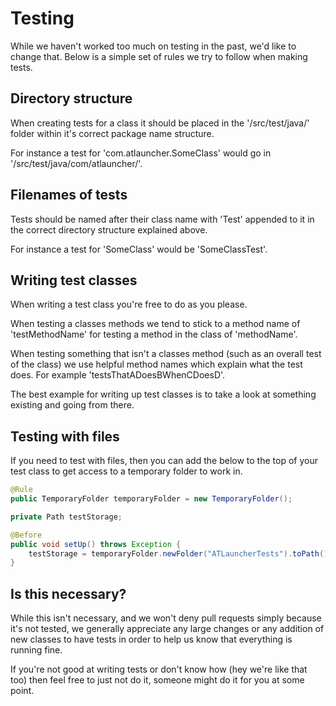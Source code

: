 # Testing
While we haven't worked too much on testing in the past, we'd like to change that. Below is a simple set of rules we try
to follow when making tests.

## Directory structure
When creating tests for a class it should be placed in the '/src/test/java/' folder within it's correct package name
structure.

For instance a test for 'com.atlauncher.SomeClass' would go in '/src/test/java/com/atlauncher/'.

## Filenames of tests
Tests should be named after their class name with 'Test' appended to it in the correct directory structure explained
above.

For instance a test for 'SomeClass' would be 'SomeClassTest'.

## Writing test classes
When writing a test class you're free to do as you please.

When testing a classes methods we tend to stick to a method name of 'testMethodName' for testing a method in the class
of 'methodName'.

When testing something that isn't a classes method (such as an overall test of the class) we use helpful method names
which explain what the test does. For example 'testsThatADoesBWhenCDoesD'.

The best example for writing up test classes is to take a look at something existing and going from there.

## Testing with files
If you need to test with files, then you can add the below to the top of your test class to get access to a temporary
folder to work in.

```java
@Rule
public TemporaryFolder temporaryFolder = new TemporaryFolder();

private Path testStorage;

@Before
public void setUp() throws Exception {
    testStorage = temporaryFolder.newFolder("ATLauncherTests").toPath();
}
```

## Is this necessary?
While this isn't necessary, and we won't deny pull requests simply because it's not tested, we generally appreciate any
large changes or any addition of new classes to have tests in order to help us know that everything is running fine.

If you're not good at writing tests or don't know how (hey we're like that too) then feel free to just not do it,
someone might do it for you at some point.